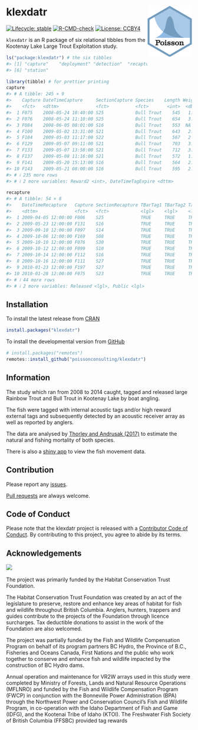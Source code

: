 
<!-- README.md is generated from README.Rmd. Please edit that file -->

# klexdatr <img src="man/figures/logo.png" align="right" />

<!-- badges: start -->

[![Lifecycle:
stable](https://img.shields.io/badge/lifecycle-stable-brightgreen.svg)](https://lifecycle.r-lib.org/articles/stages.html#stable)
[![R-CMD-check](https://github.com/poissonconsulting/klexdatr/actions/workflows/R-CMD-check.yaml/badge.svg)](https://github.com/poissonconsulting/klexdatr/actions/workflows/R-CMD-check.yaml)
[![License:
CCBY4](https://img.shields.io/badge/License-CCBY4-green.svg)](https://creativecommons.org/licenses/by/4.0/)
<!-- badges: end -->

`klexdatr` is an R package of six relational tibbles from the Kootenay
Lake Large Trout Exploitation study.

``` r
ls("package:klexdatr") # the six tibbles
#> [1] "capture"    "deployment" "detection"  "recapture"  "section"   
#> [6] "station"
```

``` r
library(tibble) # for prettier printing
capture
#> # A tibble: 245 × 9
#>    Capture DateTimeCapture     SectionCapture Species    Length Weight Reward1
#>    <fct>   <dttm>              <fct>          <fct>       <int>  <dbl>   <int>
#>  1 F075    2008-05-24 10:40:00 S25            Bull Trout    545   1.75       0
#>  2 F076    2008-05-24 11:10:00 S25            Bull Trout    654   3.4        0
#>  3 F084    2008-06-05 08:01:00 S16            Bull Trout    553  NA          0
#>  4 F100    2009-05-02 13:31:00 S21            Bull Trout    643   2.75     100
#>  5 F104    2009-05-03 11:17:00 S22            Bull Trout    567   2        100
#>  6 F129    2009-05-07 09:11:00 S21            Bull Trout    703   3.9      100
#>  7 F133    2009-05-07 13:58:00 S21            Bull Trout    712   3.65     100
#>  8 F137    2009-05-08 11:16:00 S21            Bull Trout    572   1.9      100
#>  9 F141    2009-05-20 15:13:00 S16            Bull Trout    564   2.2      100
#> 10 F143    2009-05-21 08:00:00 S16            Bull Trout    595   2.4      100
#> # ℹ 235 more rows
#> # ℹ 2 more variables: Reward2 <int>, DateTimeTagExpire <dttm>
```

``` r
recapture
#> # A tibble: 54 × 8
#>    DateTimeRecapture   Capture SectionRecapture TBarTag1 TBarTag2 TagsRemoved
#>    <dttm>              <fct>   <fct>            <lgl>    <lgl>    <lgl>      
#>  1 2009-04-05 12:00:00 F006    S25              TRUE     TRUE     TRUE       
#>  2 2009-05-23 12:00:00 F131    S16              TRUE     TRUE     TRUE       
#>  3 2009-09-10 12:00:00 F097    S14              TRUE     TRUE     TRUE       
#>  4 2009-10-06 12:00:00 F169    S08              TRUE     TRUE     TRUE       
#>  5 2009-10-10 12:00:00 F076    S30              TRUE     TRUE     TRUE       
#>  6 2009-10-12 12:00:00 F099    S10              TRUE     TRUE     TRUE       
#>  7 2009-10-14 12:00:00 F112    S16              TRUE     TRUE     TRUE       
#>  8 2009-10-16 12:00:00 F111    S27              TRUE     TRUE     TRUE       
#>  9 2010-01-23 12:00:00 F197    S27              TRUE     TRUE     TRUE       
#> 10 2010-01-28 12:00:00 F075    S23              TRUE     TRUE     TRUE       
#> # ℹ 44 more rows
#> # ℹ 2 more variables: Released <lgl>, Public <lgl>
```

## Installation

To install the latest release from [CRAN](https://cran.r-project.org)

``` r
install.packages("klexdatr")
```

To install the developmental version from
[GitHub](https://github.com/poissonconsulting/klexdatr)

``` r
# install.packages("remotes")
remotes::install_github("poissonconsulting/klexdatr")
```

## Information

The study which ran from 2008 to 2014 caught, tagged and released large
Rainbow Trout and Bull Trout in Kootenay Lake by boat angling.

The fish were tagged with internal acoustic tags and/or high reward
external tags and subsequently detected by an acoustic receiver array as
well as reported by anglers.

The data are analysed by [Thorley and Andrusak
(2017)](https://peerj.com/articles/2874/) to estimate the natural and
fishing mortality of both species.

There is also a [shiny
app](https://www.poissonconsulting.ca/post/2018/klexdatr/) to view the
fish movement data.

## Contribution

Please report any
[issues](https://github.com/poissonconsulting/klexdatr/issues).

[Pull requests](https://github.com/poissonconsulting/klexdatr/pulls) are
always welcome.

## Code of Conduct

Please note that the klexdatr project is released with a [Contributor
Code of
Conduct](https://contributor-covenant.org/version/2/0/CODE_OF_CONDUCT.html).
By contributing to this project, you agree to abide by its terms.

## Acknowledgements

![](man/figures/logos.png)

The project was primarily funded by the Habitat Conservation Trust
Foundation.

The Habitat Conservation Trust Foundation was created by an act of the
legislature to preserve, restore and enhance key areas of habitat for
fish and wildlife throughout British Columbia. Anglers, hunters,
trappers and guides contribute to the projects of the Foundation through
licence surcharges. Tax deductible donations to assist in the work of
the Foundation are also welcomed.

The project was partially funded by the Fish and Wildlife Compensation
Program on behalf of its program partners BC Hydro, the Province of
B.C., Fisheries and Oceans Canada, First Nations and the public who work
together to conserve and enhance fish and wildlife impacted by the
construction of BC Hydro dams.

Annual operation and maintenance for VR2W arrays used in this study were
completed by Ministry of Forests, Lands and Natural Resource Operations
(MFLNRO) and funded by the Fish and Wildlife Compensation Program (FWCP)
in conjunction with the Bonneville Power Administration (BPA) through
the Northwest Power and Conservation Council’s Fish and Wildlife
Program, in co-operation with the Idaho Department of Fish and Game
(IDFG), and the Kootenai Tribe of Idaho (KTOI). The Freshwater Fish
Society of British Columbia (FFSBC) provided tag rewards

